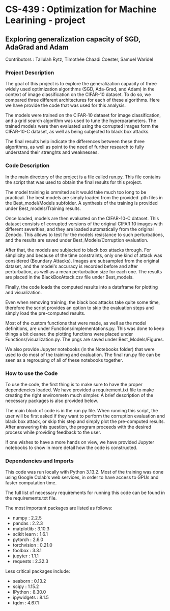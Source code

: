 # CS-439 : Optimization for Machine Learining - project
## Exploring generalization capacity of SGD, AdaGrad and Adam

Contributors : Tallulah Rytz, Timothée Chaadi Coester, Samuel Waridel


### Project Description

The goal of this project is to explore the generalization capacity of three widely used optimization algorithms (SGD, Ada-Grad, and Adam) in the context of image classification on the CIFAR-10 dataset. To do so, we compared three different architectures for each of these algorithms. Here we have provide the code that was used for this analysis.

The models were trained on the CIFAR-10 dataset for image classification, and a grid search algorithm was used to tune the hyperparameters. The trained models were then evaluated using the corrupted images form the CIFAR-10-C dataset, as well as being subjected to black box attacks.

The final results help indicate the differences between these three algorithms, as well as point to the need of further research to fully understand their strenghts and weaknesses.


### Code Description

In the main directory of the project is a file called run.py. This file contains the script that was used to obtain the final results for this project.

The model training is ommited as it would take much too long to be practical. The best models are simply loaded from the provided .pth files in the Best_model/Models subfolder. A synthesis of the training is provided under Best_models/Training results.

Once loaded, models are then evaluated on the CIFAR-10-C dataset. This dataset consists of corrupted versions of the original CIFAR 10 images with different severities, and they are loaded automatically from the original Zenodo. This allows to test for the models resistance to such perturbations, and the results are saved under Best_Models/Corruption evaluation.

After that, the models are subjected to black box attacks through. For simplicity and because of the time constraints, only one kind of attack was considered (Boundary Attacks). Images are subsampled from the original dataset, and the model's accuracy is recorded before and after perturbation, as well as a mean perturbation size for each one. The results are placed in the BlackBoxAttack.csv file under Best_models.

Finally, the code loads the computed results into a dataframe for plotting and visualization.

Even when removing training, the black box attacks take quite some time, therefore the script provides an option to skip the evaluation steps and simply load the pre-computed results.

Most of the custom functions that were made, as well as the model definitions, are under Functions/implementations.py. This was done to keep things a bit cleaner. the plotting functions were placed under Functions/visualization.py. The pngs are saved under Best_Models/Figures.

We also provide Jupyter notebooks (in the Notebooks folder) that were used to do most of the training and evaluation. The final run.py file can be seen as a regrouping of all of these notebooks together.

### How to use the Code

To use the code, the first thing is to make sure to have the proper dependencies loaded. We have provided a requirement.txt file to make creating the right environmetn much simpler. A brief description of the necessary packages is also provided below.

The main block of code is in the run.py file. When running this script, the user will be first asked if they want to perform the corruption evaluation and black box attack, or skip this step and simply plot the pre-computed results. After answering this question, the program proceeds with the desired process while providing feedback to the user.

If one wishes to have a more hands on view, we have provided Jupyter notebooks to show in more detail how the code is constructed.

### Dependencies and Imports

This code was run locally with Python 3.13.2. Most of the training was done using Google Colab's web services, in order to have access to GPUs and faster computation time.

The full list of necessary requirements for running this code can be found in the requirements.txt file.

The most important packages are listed as follows: 

- numpy : 2.2.5
- pandas : 2.2.3
- matplotlib : 3.10.3
- scikit learn : 1.6.1
- pytorch : 2.6.0
- torchvision : 0.21.0
- foolbox : 3.3.1
- jupyter : 1.1.1
- requests : 2.32.3

Less critical packages include: 
- seaborn : 0.13.2
- scipy : 1.15.2
- IPython : 8.30.0
- ipywidgets : 8.1.5
- tqdm : 4.67.1
